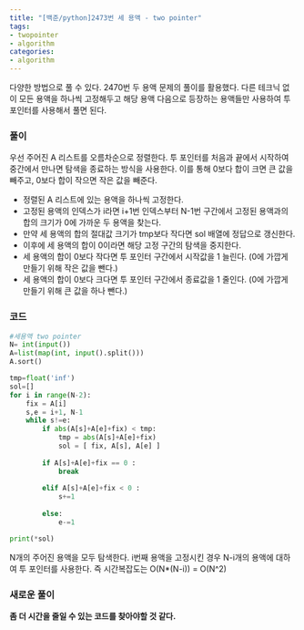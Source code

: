 ```yaml
---
title: "[백준/python]2473번 세 용액 - two pointer"
tags:
- twopointer
- algorithm
categories:
- algorithm
---
```


다양한 방법으로 풀 수 있다. 2470번 두 용액 문제의 풀이를 활용했다. 다른 테크닉 없이 모든 용액을 하나씩 고정해두고 해당 용액 다음으로 등장하는 용액들만 사용하여 투 포인터를 사용해서 풀면 된다. 

### 풀이

우선 주어진 A 리스트를 오름차순으로 정렬한다. 투 포인터를 처음과 끝에서 시작하여 중간에서 만나면 탐색을 종료하는 방식을 사용한다. 이를 통해 0보다 합이 크면 큰 값을 빼주고, 0보다 합이 작으면 작은 값을 빼준다. 

- 정렬된 A 리스트에 있는 용액을 하나씩 고정한다.
- 고정된 용액의 인덱스가 i라면 i+1번 인덱스부터 N-1번 구간에서 고정된 용액과의 합의 크기가 0에 가까운 두 용액을 찾는다.
- 만약 세 용액의 합의 절대값 크기가 tmp보다 작다면 sol 배열에 정답으로 갱신한다.
- 이후에 세 용액의 합이 0이라면 해당 고정 구간의 탐색을 중지한다.
- 세 용액의 합이 0보다 작다면 투 포인터 구간에서 시작값을 1 늘린다. (0에 가깝게 만들기 위해 작은 값을 뺀다.)
- 세 용액의 합이 0보다 크다면 투 포인터 구간에서 종료값을 1 줄인다. (0에 가깝게 만들기 위해 큰 값을 하나 뺀다.)

### 코드

```python
#세용액 two pointer
N= int(input())
A=list(map(int, input().split()))
A.sort()

tmp=float('inf')
sol=[]
for i in range(N-2):
    fix = A[i]    
    s,e = i+1, N-1
    while s!=e:
        if abs(A[s]+A[e]+fix) < tmp:
            tmp = abs(A[s]+A[e]+fix)
            sol = [ fix, A[s], A[e] ]
        
        if A[s]+A[e]+fix == 0 :
            break
          
        elif A[s]+A[e]+fix < 0 :
            s+=1
            
        else:
            e-=1

print(*sol)
```

N개의 주어진 용액을 모두 탐색한다. i번째 용액을 고정시킨 경우 N-i개의 용액에 대하여 투 포인터를 사용한다. 즉 시간복잡도는 O(N*(N-i)) = O(N^2)

### 새로운 풀이

**좀 더 시간을 줄일 수 있는 코드를 찾아야할 것 같다.**
